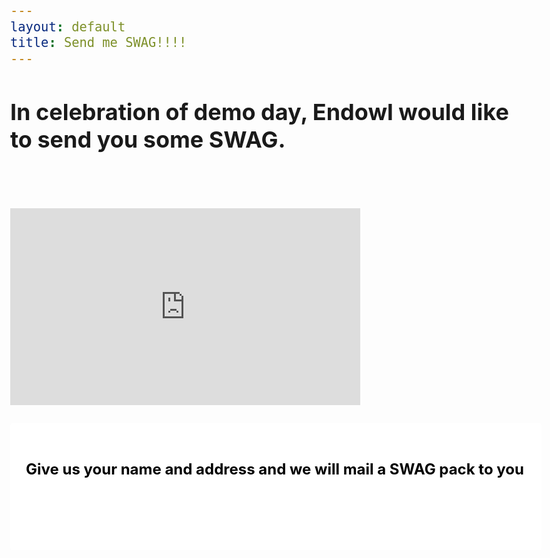 ```yaml
---
layout: default
title: Send me SWAG!!!!
---
```

<style>
#top {
margin-top: 75px;
}
ul.inputs-list {
list-style-type: none;
margin: 0;
}
body {
font-size: 1.5rem !important;
}
.hs-input {
margin-right: .4rem !important;
}
input[type="text" i] {
}
.hs-form-booleancheckbox {
margin: .25rem 0;
}
.hs-form-field {
margin-top: .25rem;
}
</style>

<div class="header container" style="width: 800px">
<h2>In celebration of demo day, Endowl would like to send you some SWAG.</h2>
<br/><br/>

<div class="justify-content-center">
<iframe width="560" height="315" src="https://www.youtube.com/embed/Zjo2fmRO00U?t=7045" frameborder="0" allow="accelerometer; autoplay; clipboard-write; encrypted-media; gyroscope; picture-in-picture" allowfullscreen></iframe>
<br/><br/>

<div style="width: 800px;
    background-color: white;
    padding: 25px;
    border-radius: 4px;">
<h4 style="color: black">Give us your name and address and we will mail a SWAG pack to you</h4>
<br/><br/>

<!--[if lte IE 8]>
<script charset="utf-8" type="text/javascript" src="//js.hsforms.net/forms/v2-legacy.js"></script>
<![endif]-->
<script charset="utf-8" type="text/javascript" src="//js.hsforms.net/forms/v2.js"></script>
<script>
  hbspt.forms.create({
	portalId: "8619597",
	formId: "3b2278bb-005a-435b-bc18-d9b7594caa4d"
});
</script>
</div>
</div>
</div>